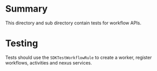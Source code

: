 # Summary

This directory and sub directory contain tests for workflow APIs.

# Testing

Tests should use the `SDKTestWorkflowRule` to create a worker, register workflows, activities and nexus services.